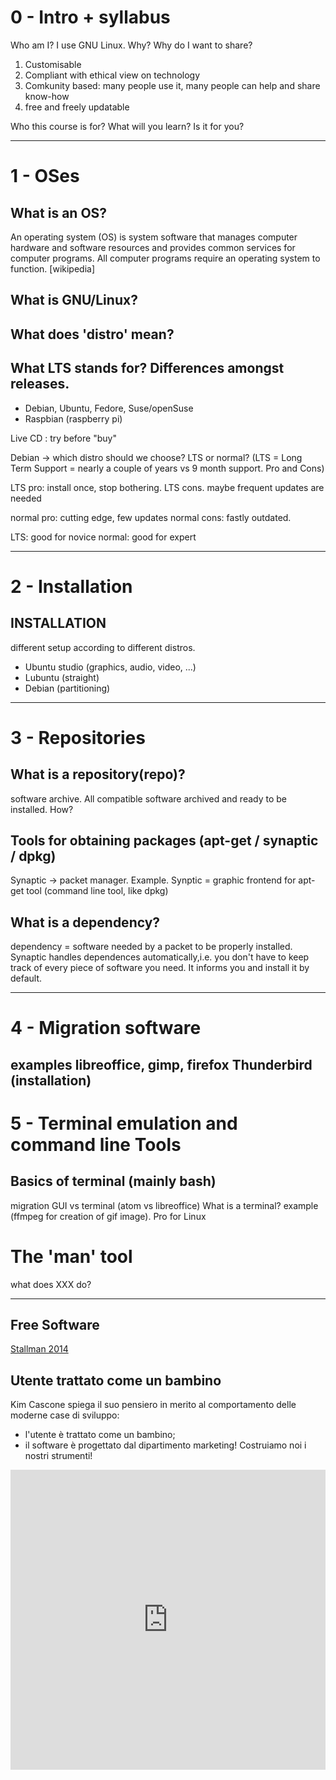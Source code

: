 
# 0 - Intro + syllabus

Who am I?
I use GNU Linux. Why? Why do I want to share?
1. Customisable
2. Compliant with ethical view on technology
3. Comkunity based: many people use it, many people can help and share know-how
4. free and freely updatable

Who this course is for?
What will you learn?
Is it for you?

---

# 1 - OSes

## What is an OS?
An operating system (OS) is system software that manages computer hardware and software resources and provides common services for computer programs. All computer programs require an operating system to function.
[wikipedia]

## What is GNU/Linux?
## What does 'distro' mean?
## What LTS stands for? Differences amongst releases.

* Debian, Ubuntu, Fedore, Suse/openSuse
* Raspbian (raspberry pi)

Live CD : try before "buy"

Debian -> which distro should we choose? LTS or normal? (LTS = Long Term Support = nearly a couple of years vs 9 month support. Pro and Cons)

LTS pro: install once, stop bothering.
LTS cons. maybe frequent updates are needed

normal pro: cutting edge, few updates
normal cons: fastly outdated.

LTS: good for novice
normal: good for expert

---
# 2 - Installation
## INSTALLATION

different setup according to different distros.
* Ubuntu studio (graphics, audio, video, ...)
* Lubuntu (straight)
* Debian (partitioning)

---
# 3 - Repositories

## What is a repository(repo)?

software archive. All compatible software archived and ready to be installed.
How?

## Tools for obtaining packages (apt-get / synaptic / dpkg)

Synaptic -> packet manager. Example.
Synptic = graphic frontend for apt-get tool (command line tool, like dpkg)

## What is a dependency?

dependency = software needed by a packet to be properly installed. Synaptic handles dependences automatically,i.e. you don't have to keep track of every piece of software you need. It informs you and install it by default.

---

# 4 - Migration software
examples libreoffice, gimp, firefox
Thunderbird (installation)
---

# 5 - Terminal emulation and command line Tools

## Basics of terminal (mainly bash)
migration
GUI vs terminal (atom vs libreoffice)
What is a terminal? example (ffmpeg for creation of gif image).
Pro for Linux

# The 'man' tool
what does XXX do?

---

## Free Software
[Stallman 2014](https://www.youtube.com/watch?v=Ag1AKIl_2GM)

## Utente trattato come un bambino
Kim Cascone spiega il suo pensiero in merito al comportamento delle moderne case di sviluppo:
* l'utente è trattato come un bambino;
* il software è progettato dal dipartimento marketing! Costruiamo noi i nostri strumenti!

<iframe src="https://player.vimeo.com/video/17082963" width="100%" height="480" frameborder="0" webkitallowfullscreen mozallowfullscreen allowfullscreen></iframe>
